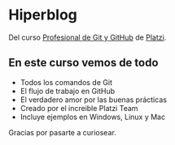 # Hiperblog

Del curso [Profesional de Git y GitHub](https://platzi.com/clases/git-github/ "Profesional de Git y GitHub") de [Platzi](https://platzi.com/home "Platzi").

## En este curso vemos de todo
* Todos los comandos de Git
* El flujo de trabajo en GitHub
* El verdadero amor por las buenas prácticas
* Creado por el increible Platzi Team
* Incluye ejemplos en Windows, Linux y Mac

Gracias por pasarte a curiosear.